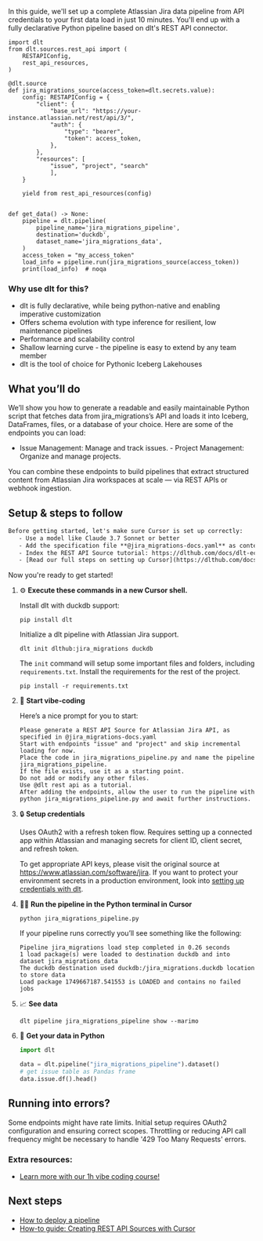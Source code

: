 In this guide, we'll set up a complete Atlassian Jira data pipeline from API credentials to your first data load in just 10 minutes. You'll end up with a fully declarative Python pipeline based on dlt's REST API connector.

```python-outcome
import dlt
from dlt.sources.rest_api import (
    RESTAPIConfig,
    rest_api_resources,
)

@dlt.source
def jira_migrations_source(access_token=dlt.secrets.value):
    config: RESTAPIConfig = {
        "client": {
            "base_url": "https://your-instance.atlassian.net/rest/api/3/",
            "auth": {
                "type": "bearer",
                "token": access_token,
            },
        },
        "resources": [
            "issue", "project", "search"
            ],
    }

    yield from rest_api_resources(config)


def get_data() -> None:
    pipeline = dlt.pipeline(
        pipeline_name='jira_migrations_pipeline',
        destination='duckdb',
        dataset_name='jira_migrations_data', 
    )
    access_token = "my_access_token"
    load_info = pipeline.run(jira_migrations_source(access_token))
    print(load_info)  # noqa
```

### Why use dlt for this?

- dlt is fully declarative, while being python-native and enabling imperative customization
- Offers schema evolution with type inference for resilient, low maintenance pipelines
- Performance and scalability control
- Shallow learning curve - the pipeline is easy to extend by any team member
- dlt is the tool of choice for Pythonic Iceberg Lakehouses

## What you’ll do

We’ll show you how to generate a readable and easily maintainable Python script that fetches data from jira_migrations’s API and loads it into Iceberg, DataFrames, files, or a database of your choice. Here are some of the endpoints you can load:

- Issue Management: Manage and track issues. - Project Management: Organize and manage projects.

You can combine these endpoints to build pipelines that extract structured content from Atlassian Jira workspaces at scale — via REST APIs or webhook ingestion.

## Setup & steps to follow

```default
Before getting started, let's make sure Cursor is set up correctly:
   - Use a model like Claude 3.7 Sonnet or better
   - Add the specification file **@jira_migrations-docs.yaml** as context
   - Index the REST API Source tutorial: https://dlthub.com/docs/dlt-ecosystem/verified-sources/rest_api/ and add it to context as **@dlt rest api**
   - [Read our full steps on setting up Cursor](https://dlthub.com/docs/dlt-ecosystem/llm-tooling/cursor-restapi#23-configuring-cursor-with-documentation)
```

Now you're ready to get started! 

1. ⚙️ **Execute these commands in a new Cursor shell.**
    
    Install dlt with duckdb support:
    ```shell
    pip install dlt
    ```

    Initialize a dlt pipeline with Atlassian Jira support.
    ```shell
    dlt init dlthub:jira_migrations duckdb
    ```

    The `init` command will setup some important files and folders, including `requirements.txt`. Install the requirements for the rest of the project.
    ```shell
    pip install -r requirements.txt
    ```
    
2. 🤠 **Start vibe-coding**
    
    Here’s a nice prompt for you to start: 
    
    ```prompt
    Please generate a REST API Source for Atlassian Jira API, as specified in @jira_migrations-docs.yaml 
    Start with endpoints "issue" and "project" and skip incremental loading for now. 
    Place the code in jira_migrations_pipeline.py and name the pipeline jira_migrations_pipeline. 
    If the file exists, use it as a starting point. 
    Do not add or modify any other files. 
    Use @dlt rest api as a tutorial. 
    After adding the endpoints, allow the user to run the pipeline with python jira_migrations_pipeline.py and await further instructions.
    ```

    
3. 🔒 **Setup credentials** 
    
    Uses OAuth2 with a refresh token flow. Requires setting up a connected app within Atlassian and managing secrets for client ID, client secret, and refresh token.
    
    To get appropriate API keys, please visit the original source at https://www.atlassian.com/software/jira.
    If you want to protect your environment secrets in a production environment, look into [setting up credentials with dlt](https://dlthub.com/docs/walkthroughs/add_credentials).
    
4. 🏃‍♀️ **Run the pipeline in the Python terminal in Cursor**
    
    ```shell
    python jira_migrations_pipeline.py
    ```
    
    If your pipeline runs correctly you’ll see something like the following:
    
    ```shell
    Pipeline jira_migrations load step completed in 0.26 seconds
    1 load package(s) were loaded to destination duckdb and into dataset jira_migrations_data
    The duckdb destination used duckdb:/jira_migrations.duckdb location to store data
    Load package 1749667187.541553 is LOADED and contains no failed jobs
    ```
    
5. 📈 **See data**
    
    ```shell
    dlt pipeline jira_migrations_pipeline show --marimo
    ```
    
6. 🐍 **Get your data in Python**
    
    ```python
    import dlt

   data = dlt.pipeline("jira_migrations_pipeline").dataset()
   # get issue table as Pandas frame
   data.issue.df().head()
    ```

## Running into errors?

Some endpoints might have rate limits. Initial setup requires OAuth2 configuration and ensuring correct scopes. Throttling or reducing API call frequency might be necessary to handle '429 Too Many Requests' errors.

### Extra resources:

- [Learn more with our 1h vibe coding course!](https://www.youtube.com/watch?v=GGid70rnJuM)

## Next steps

- [How to deploy a pipeline](https://dlthub.com/docs/walkthroughs/deploy-a-pipeline)
- [How-to guide: Creating REST API Sources with Cursor](https://dlthub.com/docs/dlt-ecosystem/llm-tooling/cursor-restapi)